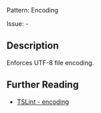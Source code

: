 Pattern: Encoding

Issue: -

## Description

Enforces UTF-8 file encoding.

## Further Reading

* [TSLint - encoding](https://palantir.github.io/tslint/rules/encoding)